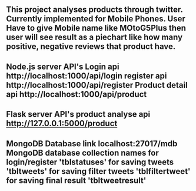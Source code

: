 This project analyses products through twitter. 
Currently implemented for Mobile Phones. 
User Have to give Mobile name like MOtoG5Plus then user will see result as a piechart like how many positive, negative reviews that product have.
--------------------------------------------------------
Node.js server API's
     Login api           http://localhost:1000/api/login
     register api        http://localhost:1000/api/register
     Product detail api  http://localhost:1000/api/product
--------------------------------------------------------
Flask server API's 
     product analyse api http://127.0.0.1:5000/product
--------------------------------------------------------
MongoDB Database link localhost:27017/mdb
MongoDB database collection names
for login/register  'tblstatuses'
for saving tweets   'tbltweets'
for saving filter tweets 'tblfiltertweet'
for saving final result  'tbltweetresult'
--------------------------------------------------------